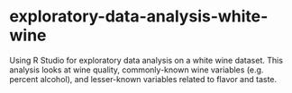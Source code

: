 # exploratory-data-analysis-white-wine
Using R Studio for exploratory data analysis on a white wine dataset.  This analysis looks at wine quality, commonly-known wine variables (e.g. percent alcohol), and lesser-known variables related to flavor and taste.
